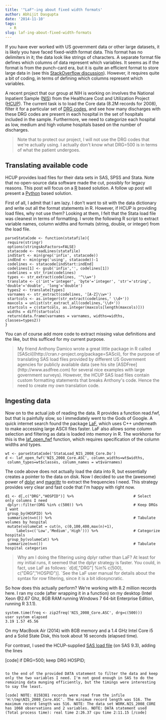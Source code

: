 ```yaml
---
title: '"LaF"-ing about fixed width formats'
author: Abhijit Dasgupta
date: '2014-11-10'
tags:
  - R
slug: laf-ing-about-fixed-width-formats
---
```


If you have ever worked with US government data or other large datasets, it is likely you have faced fixed-width format data. This format has no delimiters in it; the data look like strings of characters. A separate format file defines which columns of data represent which variables. It seems as if the format is from the punch-card era, but it is quite an efficient format to store large data in (see this [StackOverflow discussion](http://stackoverflow.com/questions/7666780/why-are-fixed-width-file-formats-still-in-use)). However, it requires quite a bit of coding, in terms of defining which columns represent which variables.

A recent project that our group at NIH is working on involves the National Inpatient Sample ([NIS](http://www.hcup-us.ahrq.gov/)) from the Healthcare Cost and Utilization Project ([HCUP](http://www.hcup-us.ahrq.gov/)). The current task is to load the Core data (8.2M records for 2008), filter it for a particular set of [DRG codes](http://en.wikipedia.org/wiki/Diagnosis-related_group), and see how many discharges with these DRG codes are present in each hospital in the set of hospitals included in the sample. Furthermore, we need to categorize each hospital as low, medium and high volume hospitals based on the number of discharges.

<blockquote>Note that to protect our project, I will not use the DRG codes that we're actually using. I actually don't know what DRG=500 is in terms of what the patient undergoes.</blockquote>

## Translating available code

HCUP provides load files for their data sets in SAS, SPSS and Stata. Note that no open-source data software made the cut, possibly for legacy reasons. This post will focus on a [R](http://www.r-project.org) based solution. A follow up post will present a [Python](http://www.python.org) based solution.

First of all, I admit that I am lazy. I don't want to sit with the data dictionary and write out all the format statements in R. However, if HCUP is providing load files, why not use them? Looking at them, I felt that the Stata load file was cleanest in terms of formatting. I wrote the following R script to extract variable names, column widths and formats (string, double, or integer) from the load file.

````
parseStataCode <- function(statafile){
 require(stringr)
 options(stringsAsFactors=FALSE)
 statacode <- readLines(statafile)
 indStart <- min(grep('infix', statacode))
 indEnd <- min(grep('using', statacode))-1
 codelines <- statacode[indStart:indEnd]
 codelines[1] <- gsub('infix','', codelines[1])
 codelines = str_trim(codelines)
 types <- str_extract(codelines, '^\\w+')
 translate <- c('int'='integer', 'byte'='integer', 'str'='string', 'double'='double', 'long'='double')
 types2 <- translate[types]
 varnames <- str_extract(codelines, '[A-Z]\\w+')
 startcols <- as.integer(str_extract(codelines,' \\d+'))
 maxcols = unlist(str_extract_all(codelines,'\\d+'))
 startcols = c(startcols, as.integer(maxcols[length(maxcols)]))
 widths = diff(startcols)
 return(data.frame(varnames = varnames, widths=widths, classes=types2))
}
````

You can of course add more code to extract missing value definitions and the like, but this sufficed for my current purpose.

<blockquote>My friend Anthony Damico wrote a great little package in R called [SAScii](http://cran.r-project.org/package=SAScii), for the purpose of translating SAS load files provided by different US Government agencies for publicly available data (see his site [ASDFree](http://www.asdfree.com) for several nice examples with large government surveys). However, the HCUP SAS load files contain custom formatting statements that breaks Anthony's code. Hence the need to create my own translation code.</blockquote>

## Ingesting data

Now on to the actual job of reading the data. R provides a function read.fwf, but that is painfully slow, so I immediately went to the Gods of Google. A quick internet search found the package [LaF](http://cran.r-project.org/package=LaF), which uses C++ underneath to make accessing large ASCII files faster. LaF also allows some column selection and filtering as data is loaded into memory in R. The workhorse for this is the [laf_open_fwf](http://www.inside-r.org/packages/cran/LaF/docs/laf_open_fwf) function, which requires specification of the column widths and types.

````
wt <- parseStataCode('StataLoad_NIS_2008_Core.Do')
d <- laf_open_fwf('NIS_2008_Core.ASC', column_widths=wt$widths,
 column_types=wt$classes, column_names = wt$varnames)
````

The code above does not actually load the data into R, but essentially creates a pointer to the data on disk. Now I decided to use the (awesome) power of [dplyr](http://cran.r-project.org/package=dplyr) and [magrittr](http://cran.r-project.org/package=magrittr) to extract the frequencies I need. This strategy provides very clear and fast code that I'm happy with right now.

````
d1 <- d[,c("DRG","HOSPID")] %>%                           # Select only columns I need
 dplyr::filter(DRG %in% c(500)) %>%                       # Keep DRGs I want
 group_by(HOSPID) %>%
 summarize(n=n()) %>%                                     # Tabulate volumes by hospital
 mutate(volumeCat = cut(n, c(0,100,400,max(n)+1),
     labels=c('Low','Medium','High'))) %>%                # Categorize hospitals
 group_by(volumeCat) %>%
 summarize(n=n())                                         # Tabulate hospital categories
````

<blockquote>Why am I doing the filtering using dplyr rather than LaF? At least for my initial runs, it seemed that the dplyr strategy is faster. You could, in fact, use LaF as follows: `d[d[,"DRG"] %in% c(500), c("DRG","HOSPID")]. `See the LaF user manual for details about the syntax for row filtering, since it is a bit idiosyncratic.</blockquote>

So how does this actually perform? We're working with 8.2 million records here. I ran my code (after wrapping it in a function) on my desktop (Intel Xeon @2.67 Ghz, 8GB RAM running Windows 7 64-bit Enterprise Edition, running R 3.1.1).

````
system.time(freq <- zip2freq('NIS_2008_Core.ASC', drg=c(500)))
user system elapsed
3.19 1.57 45.56
````

On my MacBook Air (2014) with 8GB memory and a 1.4 GHz Intel Core i5 and a Solid State Disk, this took about 16 seconds (elapsed time).

For contrast, I used the HCUP-supplied [SAS load file](http://www.hcup-us.ahrq.gov/db/nation/nis/tools/pgms/SASLoad_NIS_2008_Core.SAS) (on SAS 9.3), adding the lines

[code]
if DRG=500;
keep DRG HOSPID;
````

to the end of the provided DATA statement to filter the data and keep only the two variables I need. I'm not good enough in SAS to do the remaining data munging efficiently, but the timings were interesting to say the least.

[code] NOTE: 8158381 records were read from the infile 'H:\tmp\NIS_2008_Core.ASC'. The minimum record length was 516. The maximum record length was 516. NOTE: The data set WORK.NIS_2008_CORE has 1068 observations and 2 variables. NOTE: DATA statement used (Total process time): real time 2:26.37 cpu time 2:11.15 [/code]
